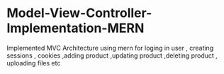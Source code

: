 ﻿# Model-View-Controller-Implementation-MERN


 Implemented MVC Architecture using mern for loging in user , creating sessions , cookies ,adding product ,updating product ,deleting product , uploading files etc
